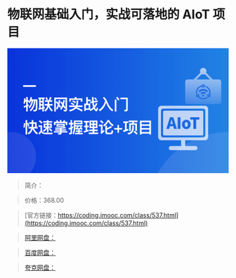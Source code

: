 # 物联网基础入门，实战可落地的 AIoT 项目

![img](../../assets/613b04f409d0794305400304.png)

> 简介：

> 价格：368.00

> [官方链接：https://coding.imooc.com/class/537.html](https://coding.imooc.com/class/537.html)

> [阿里网盘：]()

> [百度网盘：]()

> [夸克网盘：]()
